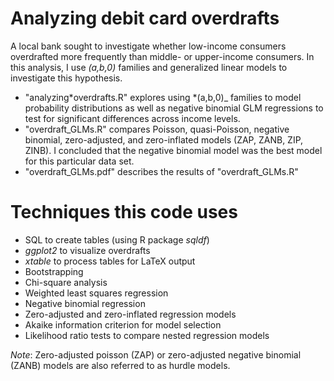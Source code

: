 # Analyzing debit card overdrafts

A local bank sought to investigate whether low-income consumers overdrafted more frequently than middle- or upper-income consumers. In this analysis, I use _(a,b,0)_ families and generalized linear models to investigate this hypothesis.

- "analyzing*overdrafts.R" explores using *(a,b,0)\_ families to model probability distributions as well as negative binomial GLM regressions to test for significant differences across income levels.
- "overdraft_GLMs.R" compares Poisson, quasi-Poisson, negative binomial, zero-adjusted, and zero-inflated models (ZAP, ZANB, ZIP, ZINB). I concluded that the negative binomial model was the best model for this particular data set.
- "overdraft_GLMs.pdf" describes the results of "overdraft_GLMs.R"

# Techniques this code uses

- SQL to create tables (using R package _sqldf_)
- _ggplot2_ to visualize overdrafts
- _xtable_ to process tables for LaTeX output
- Bootstrapping
- Chi-square analysis
- Weighted least squares regression
- Negative binomial regression
- Zero-adjusted and zero-inflated regression models
- Akaike information criterion for model selection
- Likelihood ratio tests to compare nested regression models

_Note_: Zero-adjusted poisson (ZAP) or zero-adjusted negative binomial (ZANB) models are also referred to as hurdle models.

